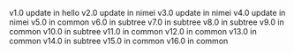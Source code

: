 v1.0 update in hello
v2.0 update in nimei
v3.0 update in nimei
v4.0 update in nimei
v5.0 in common
v6.0 in subtree
v7.0 in subtree
v8.0 in subtree
v9.0 in common
v10.0 in subtree
v11.0 in common
v12.0 in common
v13.0 in common
v14.0 in subtree
v15.0 in common
v16.0 in common
